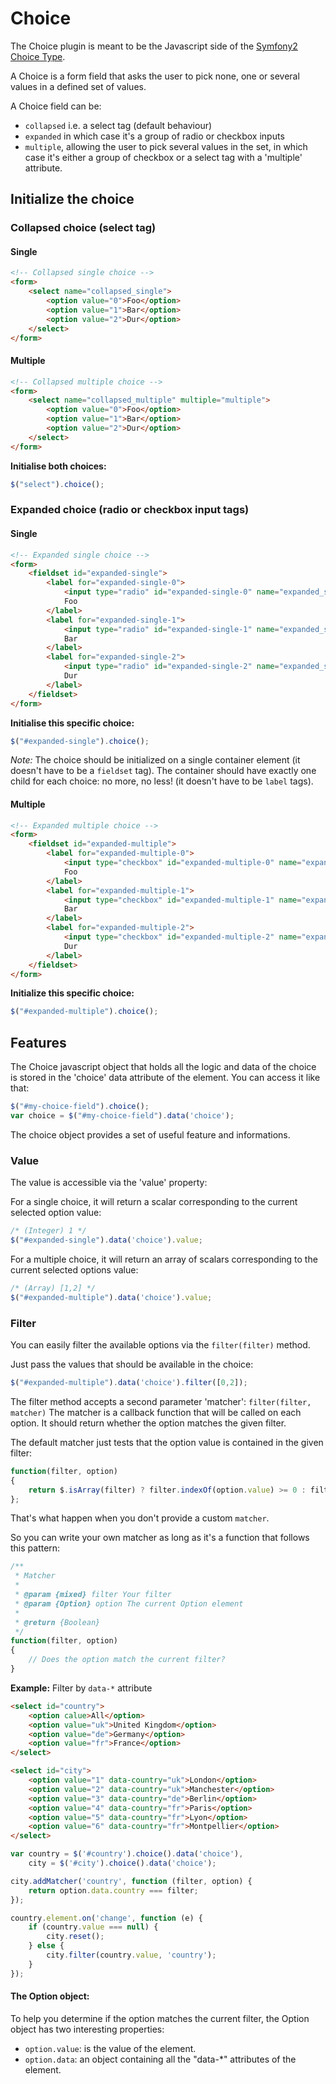 # Choice

The Choice plugin is meant to be the Javascript side of the [Symfony2 Choice Type](http://symfony.com/doc/current/reference/forms/types/choice.html).

A Choice is a form field that asks the user to pick none, one or several values in a defined set of values.

A Choice field can be:

* `collapsed` i.e. a select tag (default behaviour)
* `expanded` in which case it's a group of radio or checkbox inputs
* `multiple`, allowing the user to pick several values in the set, in which case it's either a group of checkbox or a select tag with a 'multiple' attribute.

## Initialize the choice

### Collapsed choice (select tag)

#### Single

```html
<!-- Collapsed single choice -->
<form>
    <select name="collapsed_single">
        <option value="0">Foo</option>
        <option value="1">Bar</option>
        <option value="2">Dur</option>
    </select>
</form>
```

#### Multiple

```html
<!-- Collapsed multiple choice -->
<form>
    <select name="collapsed_multiple" multiple="multiple">
        <option value="0">Foo</option>
        <option value="1">Bar</option>
        <option value="2">Dur</option>
    </select>
</form>
```

__Initialise both choices:__

```javascript
$("select").choice();
```

### Expanded choice (radio or checkbox input tags)

#### Single

```html
<!-- Expanded single choice -->
<form>
    <fieldset id="expanded-single">
        <label for="expanded-single-0">
            <input type="radio" id="expanded-single-0" name="expanded_single" value="0" />
            Foo
        </label>
        <label for="expanded-single-1">
            <input type="radio" id="expanded-single-1" name="expanded_single" value="1" />
            Bar
        </label>
        <label for="expanded-single-2">
            <input type="radio" id="expanded-single-2" name="expanded_single" value="2" />
            Dur
        </label>
    </fieldset>
</form>
````

__Initialise this specific choice:__

```javascript
$("#expanded-single").choice();
```

_Note:_ The choice should be initialized on a single container element (it doesn't have to be a `fieldset` tag).
The container should have exactly one child for each choice: no more, no less! (it doesn't have to be `label` tags).

#### Multiple

```html
<!-- Expanded multiple choice -->
<form>
    <fieldset id="expanded-multiple">
        <label for="expanded-multiple-0">
            <input type="checkbox" id="expanded-multiple-0" name="expanded_multiple" value="0" />
            Foo
        </label>
        <label for="expanded-multiple-1">
            <input type="checkbox" id="expanded-multiple-1" name="expanded_multiple" value="1" />
            Bar
        </label>
        <label for="expanded-multiple-2">
            <input type="checkbox" id="expanded-multiple-2" name="expanded_multiple" value="2" />
            Dur
        </label>
    </fieldset>
</form>
```

__Initialize this specific choice:__
```javascript
$("#expanded-multiple").choice();
```

## Features

The Choice javascript object that holds all the logic and data of the choice is stored in the 'choice' data attribute of the element.
You can access it like that:

```javascript
$("#my-choice-field").choice();
var choice = $("#my-choice-field").data('choice');
```

The choice object provides a set of useful feature and informations.

### Value

The value is accessible via the 'value' property:

For a single choice, it will return a scalar corresponding to the current selected option value:
```javascript
/* (Integer) 1 */
$("#expanded-single").data('choice').value;
````

For a multiple choice, it will return an array of scalars corresponding to the current selected options value:
```javascript
/* (Array) [1,2] */
$("#expanded-multiple").data('choice').value;
```

### Filter

You can easily filter the available options via the `filter(filter)` method.

Just pass the values that should be available in the choice:
```javascript
$("#expanded-multiple").data('choice').filter([0,2]);
```

The filter method accepts a second parameter 'matcher': `filter(filter, matcher)`
The matcher is a callback function that will be called on each option. It should return whether the option matches the given filter.

The default matcher just tests that the option value is contained in the given filter:

```javascript
function(filter, option)
{
    return $.isArray(filter) ? filter.indexOf(option.value) >= 0 : filter === option.value;
};
```

That's what happen when you don't provide a custom `matcher`.

So you can write your own matcher as long as it's a function that follows this pattern:

```javascript
/**
 * Matcher
 *
 * @param {mixed} filter Your filter
 * @param {Option} option The current Option element
 *
 * @return {Boolean}
 */
function(filter, option)
{
    // Does the option match the current filter?
}
```

__Example:__ Filter by `data-*` attribute

```html
<select id="country">
    <option calue>All</option>
    <option value="uk">United Kingdom</option>
    <option value="de">Germany</option>
    <option value="fr">France</option>
</select>

<select id="city">
    <option value="1" data-country="uk">London</option>
    <option value="2" data-country="uk">Manchester</option>
    <option value="3" data-country="de">Berlin</option>
    <option value="4" data-country="fr">Paris</option>
    <option value="5" data-country="fr">Lyon</option>
    <option value="6" data-country="fr">Montpellier</option>
</select>
```

```javascript
var country = $('#country').choice().data('choice'),
    city = $('#city').choice().data('choice');

city.addMatcher('country', function (filter, option) {
    return option.data.country === filter;
});

country.element.on('change', function (e) {
    if (country.value === null) {
        city.reset();
    } else {
        city.filter(country.value, 'country');
    }
});
```

#### The Option object:

To help you determine if the option matches the current filter, the Option object has two interesting properties:

* `option.value`: is the value of the element.
* `option.data`: an object containing all the "data-*" attributes of the element.
